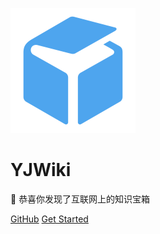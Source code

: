 <!-- _coverpage.md -->

![logo](/favicon.ico)

# YJWiki
🎉 恭喜你发现了互联网上的知识宝箱

[GitHub](https://github.com/yanjiulab/)
[Get Started](#YJWiki)
